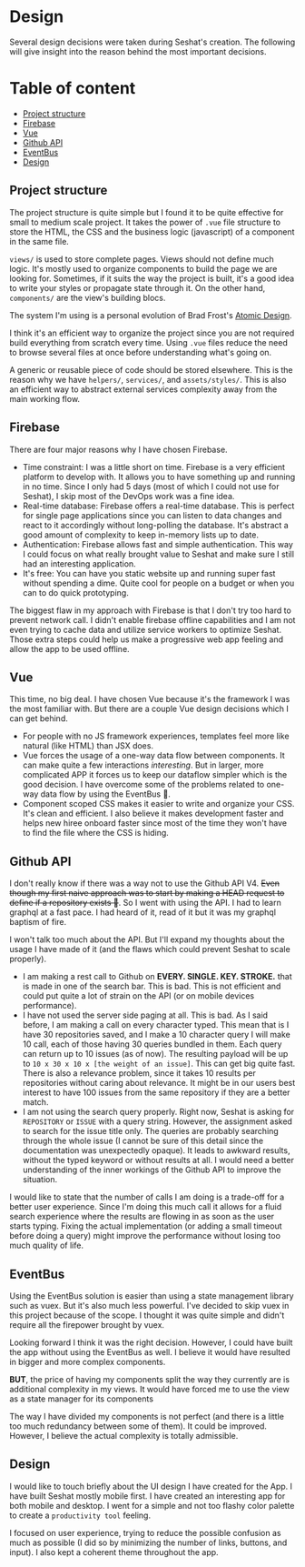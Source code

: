 # Design

Several design decisions were taken during Seshat's creation. The following will give insight into the reason behind the most important decisions.

# Table of content
- [Project structure](#project-structure)
- [Firebase](#firebase)
- [Vue](#vue)
- [Github API](#github-api)
- [EventBus](#eventbus)
- [Design](#design)

## Project structure

The project structure is quite simple but I found it to be quite effective for small to medium scale project. It takes the power of `.vue` file structure to store the HTML, the CSS and the business logic (javascript) of a component in the same file.

`views/` is used to store complete pages. Views should not define much logic. It's mostly used to organize components to build the page we are looking for. Sometimes, if it suits the way the project is built, it's a good idea to write your styles or propagate state through it. On the other hand, `components/` are the view's building blocs.

The system I'm using is a personal evolution of Brad Frost's [Atomic Design](http://bradfrost.com/blog/post/atomic-web-design/).

I think it's an efficient way to organize the project since you are not required build everything from scratch every time. Using `.vue` files reduce the need to browse several files at once before understanding what's going on.

A generic or reusable piece of code should be stored elsewhere. This is the reason why we have `helpers/`, `services/`, and `assets/styles/`. This is also an efficient way to abstract external services complexity away from the main working flow.

## Firebase

There are four major reasons why I have chosen Firebase.

- Time constraint:
  I was a little short on time. Firebase is a very efficient platform to develop with. It allows you to have something up and running in no time. Since I only had 5 days (most of which I could not use for Seshat), I skip most of the DevOps work was a fine idea.
- Real-time database:
  Firebase offers a real-time database. This is perfect for single page applications since you can listen to data changes and react to it accordingly without long-polling the database. It's abstract a good amount of complexity to keep in-memory lists up to date.
- Authentication:
  Firebase allows fast and simple authentication. This way I could focus on what really brought value to Seshat and make sure I still had an interesting application.
- It's free:
  You can have you static website up and running super fast without spending a dime. Quite cool for people on a budget or when you can to do quick prototyping.

The biggest flaw in my approach with Firebase is that I don't try too hard to prevent network call. I didn't enable firebase offline capabilities and I am not even trying to cache data and utilize service workers to optimize Seshat. Those extra steps could help us make a progressive web app feeling and allow the app to be used offline.

## Vue

This time, no big deal. I have chosen Vue because it's the framework I was the most familiar with. But there are a couple Vue design decisions which I can get behind.

- For people with no JS framework experiences, templates feel more like natural (like HTML) than JSX does.
- Vue forces the usage of a one-way data flow between components. It can make quite a  few interactions _interesting_. But in larger, more complicated APP it forces us to keep our dataflow simpler which is the good decision. I have overcome some of the problems related to one-way data flow by using the EventBus 🙈.
- Component scoped CSS makes it easier to write and organize your CSS. It's clean and efficient. I also believe it makes development faster and helps new hiree onboard faster since most of the time they won't have to find the file where the CSS is hiding.

## Github API

I don't really know if there was a way not to use the Github API V4. ~~Even though my first naive approach was to start by making a HEAD request to define if a repository exists 🙈~~. So I went with using the API. I had to learn graphql at a fast pace. I had heard of it, read of it but it was my graphql baptism of fire.

I won't talk too much about the API. But I'll expand my thoughts about the usage I have made of it (and the flaws which could prevent Seshat to scale properly).

- I am making a rest call to Github on **EVERY. SINGLE. KEY. STROKE.** that is made in one of the search bar. This is bad. This is not efficient and could put quite a lot of strain on the API (or on mobile devices performance).
- I have not used the server side paging at all. This is bad. As I said before, I am making a call on every character typed. This mean that is I have 30 repositories saved, and I make a 10 character query I will make 10 call, each of those having 30 queries bundled in them. Each query can return up to 10 issues (as of now). The resulting payload will be up to `10 x 30 x 10 x [the weight of an issue]`. This can get big quite fast. There is also a relevance problem, since it takes 10 results per repositories without caring about relevance. It might be in our users best interest to have 100 issues from the same repository if they are a better match.
- I am not using the search query properly. Right now, Seshat is asking for `REPOSITORY` or `ISSUE` with a query string. However, the assignment asked to search for the issue title only. The queries are probably searching through the whole issue (I cannot be sure of this detail since the documentation was unexpectedly opaque). It leads to awkward results, without the typed keyword or without results at all. I would need a better understanding of the inner workings of the Github API to improve the situation.

I would like to state that the number of calls I am doing is a trade-off for a better user experience. Since I'm doing this much call it allows for a fluid search experience where the results are flowing in as soon as the user starts typing. Fixing the actual implementation (or adding a small timeout before doing a query) might improve the performance without losing too much quality of life.

## EventBus

Using the EventBus solution is easier than using a state management library such as vuex. But it's also much less powerful. I've decided to skip vuex in this project because of the scope. I thought it was quite simple and didn't require all the firepower brought by vuex.

Looking forward I think it was the right decision. However, I could have built the app without using the EventBus as well. I believe it would have resulted in bigger and more complex components.

**BUT**, the price of having my components split the way they currently are is additional complexity in my views. It would have forced me to use the view as a state manager for its components

The way I have divided my components is not perfect (and there is a little too much redundancy between some of them). It could be improved. However, I believe the actual complexity is totally admissible.

## Design

I would like to touch briefly about the UI design I have created for the App. I have built Seshat mostly mobile first. I have created an interesting app for both mobile and desktop. I went for a simple and not too flashy color palette to create a `productivity tool` feeling.

I focused on user experience, trying to reduce the possible confusion as much as possible (I did so by minimizing the number of links, buttons, and input). I also kept a coherent theme throughout the app.
